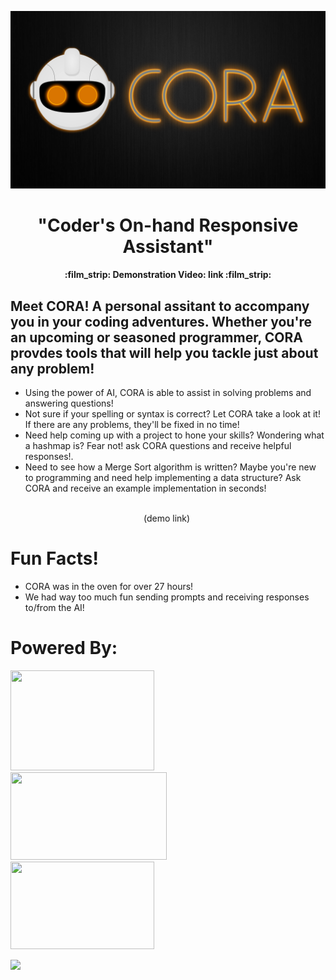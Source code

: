 <p align="center">
  <img src="https://github.com/codebloodedlions/Cora/blob/master/cora_logo.png"/>
</p>

<h1 align="center"> 
  <b> "Coder's On-hand Responsive Assistant" </b>
</h1>

<h4 align="center">
  :film_strip: Demonstration Video: link :film_strip:
</h4>

## Meet CORA! A personal assitant to accompany you in your coding adventures. Whether you're an upcoming or seasoned programmer, CORA provdes tools that will help you tackle just about any problem!
- Using the power of AI, CORA is able to assist in solving problems and answering questions!
- Not sure if your spelling or syntax is correct? Let CORA take a look at it! If there are any problems, they'll be fixed in no time!
- Need help coming up with a project to hone your skills? Wondering what a hashmap is? Fear not! ask CORA questions and receive helpful responses!.
- Need to see how a Merge Sort algorithm is written? Maybe you're new to programming and need help implementing a data structure? Ask CORA and receive an example implementation in seconds!

<p align="center">
  <br/>
  (demo link)
  <img src=""/>
</p>

# Fun Facts!
- CORA was in the oven for over 27 hours!
- We had way too much fun sending prompts and receiving responses to/from the AI!


# Powered By:

<p float="left">
  <img src="https://upload.wikimedia.org/wikipedia/commons/thumb/c/c9/OpenAI_Logo_%282%29.svg/2560px-OpenAI_Logo_%282%29.svg.png" height="160" width="230"/>
  &emsp;&emsp;&nbsp;&nbsp;&nbsp;
  <img src="https://logos-world.net/wp-content/uploads/2021/08/Android-wordmark-Logo-2014-2019.png" height="140" width="250"/>
  &emsp;&emsp;&nbsp;&nbsp;&nbsp;
  <img src="https://1000logos.net/wp-content/uploads/2020/09/Java-Logo.png" height="140" width="230"/>
</p>

<img src="https://opengraph.githubassets.com/66d7307ce58da368038f3a73e3feec11c6c711b348c7679f38e91a44d93c83ed/FasterXML/jackson-core"/>
                                                                                                                          
